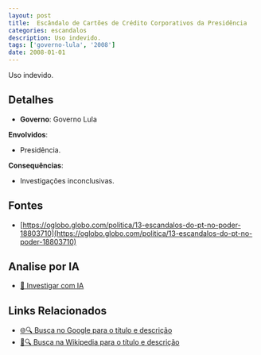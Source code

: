 ```yaml
---
layout: post
title:  Escândalo de Cartões de Crédito Corporativos da Presidência
categories: escandalos
description: Uso indevido.
tags: ['governo-lula', '2008']
date: 2008-01-01
---
```


Uso indevido.

## Detalhes
- **Governo**: Governo Lula

**Envolvidos**:
- Presidência.


**Consequências**:
- Investigações inconclusivas.


## Fontes
- [https://oglobo.globo.com/politica/13-escandalos-do-pt-no-poder-18803710](https://oglobo.globo.com/politica/13-escandalos-do-pt-no-poder-18803710)


## Analise por IA
- [🤖 Investigar com IA](https://www.perplexity.ai/search?q=Esc%C3%A2ndalo%20de%20Cart%C3%B5es%20de%20Cr%C3%A9dito%20Corporativos%20da%20Presid%C3%AAncia%20Uso%20indevido.%20Governo%20Lula)

## Links Relacionados
- [🌐🔍 Busca no Google para o título e descrição](https://www.google.com/search?q=Esc%C3%A2ndalo%20de%20Cart%C3%B5es%20de%20Cr%C3%A9dito%20Corporativos%20da%20Presid%C3%AAncia%20Uso%20indevido.%20Governo%20Lula)
- [📖🔍 Busca na Wikipedia para o título e descrição](https://pt.wikipedia.org/w/index.php?search=Esc%C3%A2ndalo%20de%20Cart%C3%B5es%20de%20Cr%C3%A9dito%20Corporativos%20da%20Presid%C3%AAncia%20Uso%20indevido.%20Governo%20Lula)

